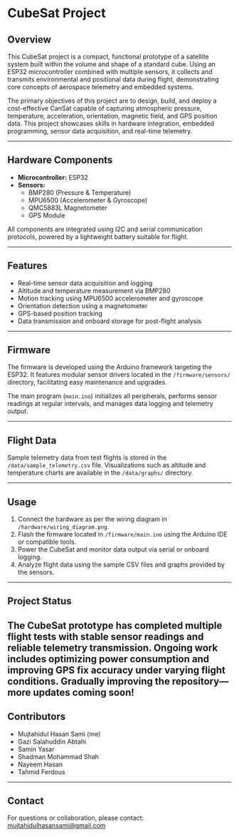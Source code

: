 # CubeSat Project

## Overview

This CubeSat project is a compact, functional prototype of a satellite system built within the volume and shape of a standard cube. Using an ESP32 microcontroller combined with multiple sensors, it collects and transmits environmental and positional data during flight, demonstrating core concepts of aerospace telemetry and embedded systems.

The primary objectives of this project are to design, build, and deploy a cost-effective CanSat capable of capturing atmospheric pressure, temperature, acceleration, orientation, magnetic field, and GPS position data. This project showcases skills in hardware integration, embedded programming, sensor data acquisition, and real-time telemetry.

---

## Hardware Components

- **Microcontroller:** ESP32  
- **Sensors:**  
  - BMP280 (Pressure & Temperature)  
  - MPU6500 (Accelerometer & Gyroscope)  
  - QMC5883L Magnetometer  
  - GPS Module  

All components are integrated using I2C and serial communication protocols, powered by a lightweight battery suitable for flight.

---

## Features

- Real-time sensor data acquisition and logging  
- Altitude and temperature measurement via BMP280  
- Motion tracking using MPU6500 accelerometer and gyroscope  
- Orientation detection using a magnetometer  
- GPS-based position tracking  
- Data transmission and onboard storage for post-flight analysis  

---

## Firmware

The firmware is developed using the Arduino framework targeting the ESP32. It features modular sensor drivers located in the `/firmware/sensors/` directory, facilitating easy maintenance and upgrades.

The main program (`main.ino`) initializes all peripherals, performs sensor readings at regular intervals, and manages data logging and telemetry output.

---

## Flight Data

Sample telemetry data from test flights is stored in the `/data/sample_telemetry.csv` file. Visualizations such as altitude and temperature charts are available in the `/data/graphs/` directory.

---

## Usage

1. Connect the hardware as per the wiring diagram in `/hardware/wiring_diagram.png`.  
2. Flash the firmware located in `/firmware/main.ino` using the Arduino IDE or compatible tools.  
3. Power the CubeSat and monitor data output via serial or onboard logging.  
4. Analyze flight data using the sample CSV files and graphs provided by the sensors. 

---

## Project Status

The CubeSat prototype has completed multiple flight tests with stable sensor readings and reliable telemetry transmission. Ongoing work includes optimizing power consumption and improving GPS fix accuracy under varying flight conditions. Gradually improving the repository—more updates coming soon!
---

## Contributors

- Mujtahidul Hasan Sami (me)
- Gazi Salahuddin Abtahi
- Samin Yasar
- Shadman Mohammad Shah
- Nayeem Hasan
- Tahmid Ferdous

---

## Contact

For questions or collaboration, please contact: mujtahidulhasansami@gmail.com
